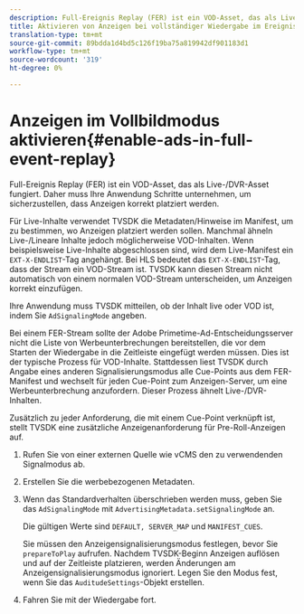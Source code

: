 ```yaml
---
description: Full-Ereignis Replay (FER) ist ein VOD-Asset, das als Live-/DVR-Asset fungiert. Daher muss Ihre Anwendung Schritte unternehmen, um sicherzustellen, dass Anzeigen korrekt platziert werden.
title: Aktivieren von Anzeigen bei vollständiger Wiedergabe im Ereignis
translation-type: tm+mt
source-git-commit: 89bdda1d4bd5c126f19ba75a819942df901183d1
workflow-type: tm+mt
source-wordcount: '319'
ht-degree: 0%

---
```



# Anzeigen im Vollbildmodus aktivieren{#enable-ads-in-full-event-replay}

Full-Ereignis Replay (FER) ist ein VOD-Asset, das als Live-/DVR-Asset fungiert. Daher muss Ihre Anwendung Schritte unternehmen, um sicherzustellen, dass Anzeigen korrekt platziert werden.

Für Live-Inhalte verwendet TVSDK die Metadaten/Hinweise im Manifest, um zu bestimmen, wo Anzeigen platziert werden sollen. Manchmal ähneln Live-/Lineare Inhalte jedoch möglicherweise VOD-Inhalten. Wenn beispielsweise Live-Inhalte abgeschlossen sind, wird dem Live-Manifest ein `EXT-X-ENDLIST`-Tag angehängt. Bei HLS bedeutet das `EXT-X-ENDLIST`-Tag, dass der Stream ein VOD-Stream ist. TVSDK kann diesen Stream nicht automatisch von einem normalen VOD-Stream unterscheiden, um Anzeigen korrekt einzufügen.

Ihre Anwendung muss TVSDK mitteilen, ob der Inhalt live oder VOD ist, indem Sie `AdSignalingMode` angeben.

Bei einem FER-Stream sollte der Adobe Primetime-Ad-Entscheidungsserver nicht die Liste von Werbeunterbrechungen bereitstellen, die vor dem Starten der Wiedergabe in die Zeitleiste eingefügt werden müssen. Dies ist der typische Prozess für VOD-Inhalte. Stattdessen liest TVSDK durch Angabe eines anderen Signalisierungsmodus alle Cue-Points aus dem FER-Manifest und wechselt für jeden Cue-Point zum Anzeigen-Server, um eine Werbeunterbrechung anzufordern. Dieser Prozess ähnelt Live-/DVR-Inhalten.

Zusätzlich zu jeder Anforderung, die mit einem Cue-Point verknüpft ist, stellt TVSDK eine zusätzliche Anzeigenanforderung für Pre-Roll-Anzeigen auf.

1. Rufen Sie von einer externen Quelle wie vCMS den zu verwendenden Signalmodus ab.
1. Erstellen Sie die werbebezogenen Metadaten.
1. Wenn das Standardverhalten überschrieben werden muss, geben Sie das `AdSignalingMode` mit `AdvertisingMetadata.setSignalingMode` an.

   Die gültigen Werte sind `DEFAULT, SERVER_MAP` und `MANIFEST_CUES`.

   Sie müssen den Anzeigensignalisierungsmodus festlegen, bevor Sie `prepareToPlay` aufrufen. Nachdem TVSDK-Beginn Anzeigen auflösen und auf der Zeitleiste platzieren, werden Änderungen am Anzeigensignalisierungsmodus ignoriert. Legen Sie den Modus fest, wenn Sie das `AuditudeSettings`-Objekt erstellen.

1. Fahren Sie mit der Wiedergabe fort.

<!--<a id="example_3567B4A0D53E4DA99C10C13244454026"></a>-->

